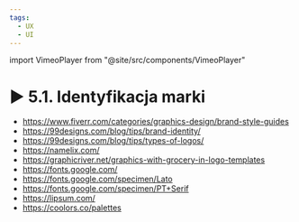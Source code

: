 ```yaml
---
tags:
  - UX
  - UI
---
```


import VimeoPlayer from "@site/src/components/VimeoPlayer"

# ▶️ 5.1. Identyfikacja marki

<VimeoPlayer videoId="639743833" />

- https://www.fiverr.com/categories/graphics-design/brand-style-guides
- https://99designs.com/blog/tips/brand-identity/
- https://99designs.com/blog/tips/types-of-logos/
- https://namelix.com/
- https://graphicriver.net/graphics-with-grocery-in-logo-templates
- https://fonts.google.com/
- https://fonts.google.com/specimen/Lato
- https://fonts.google.com/specimen/PT+Serif
- https://lipsum.com/
- https://coolors.co/palettes
